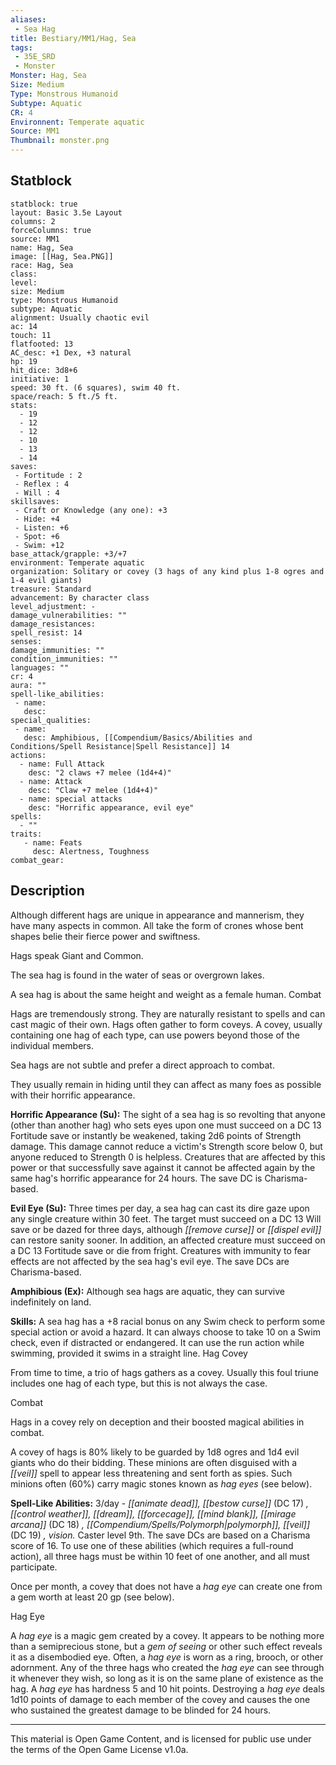 ```yaml
---
aliases:
 - Sea Hag
title: Bestiary/MM1/Hag, Sea
tags: 
 - 35E_SRD
 - Monster
Monster: Hag, Sea
Size: Medium
Type: Monstrous Humanoid
Subtype: Aquatic
CR: 4
Environnent: Temperate aquatic
Source: MM1
Thumbnail: monster.png
---
```


## Statblock

```statblock
statblock: true
layout: Basic 3.5e Layout
columns: 2
forceColumns: true
source: MM1 
name: Hag, Sea
image: [[Hag, Sea.PNG]]
race: Hag, Sea
class: 
level: 
size: Medium
type: Monstrous Humanoid
subtype: Aquatic
alignment: Usually chaotic evil
ac: 14
touch: 11
flatfooted: 13
AC_desc: +1 Dex, +3 natural
hp: 19
hit_dice: 3d8+6
initiative: 1
speed: 30 ft. (6 squares), swim 40 ft.
space/reach: 5 ft./5 ft.
stats:
  - 19
  - 12
  - 12
  - 10
  - 13
  - 14
saves:
 - Fortitude : 2
 - Reflex : 4
 - Will : 4
skillsaves:
 - Craft or Knowledge (any one): +3
 - Hide: +4
 - Listen: +6
 - Spot: +6
 - Swim: +12
base_attack/grapple: +3/+7
environment: Temperate aquatic
organization: Solitary or covey (3 hags of any kind plus 1-8 ogres and 1-4 evil giants)
treasure: Standard
advancement: By character class
level_adjustment: -
damage_vulnerabilities: ""
damage_resistances: 
spell_resist: 14
senses: 
damage_immunities: ""
condition_immunities: ""
languages: ""
cr: 4
aura: ""
spell-like_abilities:
 - name: 
   desc: 
special_qualities:
 - name:
   desc: Amphibious, [[Compendium/Basics/Abilities and Conditions/Spell Resistance|Spell Resistance]] 14
actions:
  - name: Full Attack
    desc: "2 claws +7 melee (1d4+4)"
  - name: Attack
    desc: "Claw +7 melee (1d4+4)"
  - name: special attacks
    desc: "Horrific appearance, evil eye"
spells:
  - ""
traits:
   - name: Feats
     desc: Alertness, Toughness
combat_gear:  
```

## Description



Although different hags are unique in appearance and mannerism, they have many aspects in common. All take the form of crones whose bent shapes belie their fierce power and swiftness.

Hags speak Giant and Common.

The sea hag is found in the water of seas or overgrown lakes.

A sea hag is about the same height and weight as a female human. Combat

Hags are tremendously strong. They are naturally resistant to spells and can cast magic of their own. Hags often gather to form coveys. A covey, usually containing one hag of each type, can use powers beyond those of the individual members.

Sea hags are not subtle and prefer a direct approach to combat.

They usually remain in hiding until they can affect as many foes as possible with their horrific appearance.


**Horrific Appearance (Su):** The sight of a sea hag is so revolting that anyone (other than another hag) who sets eyes upon one must succeed on a DC 13 Fortitude save or instantly be weakened, taking 2d6 points of Strength damage. This damage cannot reduce a victim's Strength score below 0, but anyone reduced to Strength 0 is helpless. Creatures that are affected by this power or that successfully save against it cannot be affected again by the same hag's horrific appearance for 24 hours. The save DC is Charisma-based.


**Evil Eye (Su):** Three times per day, a sea hag can cast its dire gaze upon any single creature within 30 feet. The target must succeed on a DC 13 Will save or be dazed for three days, although *[[remove curse]]* or *[[dispel evil]]* can restore sanity sooner. In addition, an affected creature must succeed on a DC 13 Fortitude save or die from fright. Creatures with immunity to fear effects are not affected by the sea hag's evil eye. The save DCs are Charisma-based.


**Amphibious (Ex):** Although sea hags are aquatic, they can survive indefinitely on land.


**Skills:** A sea hag has a +8 racial bonus on any Swim check to perform some special action or avoid a hazard. It can always choose to take 10 on a Swim check, even if distracted or endangered. It can use the run action while swimming, provided it swims in a straight line. Hag Covey

From time to time, a trio of hags gathers as a covey. Usually this foul triune includes one hag of each type, but this is not always the case.

Combat

Hags in a covey rely on deception and their boosted magical abilities in combat.

A covey of hags is 80% likely to be guarded by 1d8 ogres and 1d4 evil giants who do their bidding. These minions are often disguised with a *[[veil]]* spell to appear less threatening and sent forth as spies. Such minions often (60%) carry magic stones known as *hag eyes* (see below).


**Spell-Like Abilities:** 3/day - *[[animate dead]], [[bestow curse]]* (DC 17) *, [[control weather]], [[dream]], [[forcecage]], [[mind blank]], [[mirage arcana]]* (DC 18) *, [[Compendium/Spells/Polymorph|polymorph]], [[veil]]* (DC 19) *, vision.* Caster level 9th. The save DCs are based on a Charisma score of 16. To use one of these abilities (which requires a full-round action), all three hags must be within 10 feet of one another, and all must participate.

Once per month, a covey that does not have a *hag eye* can create one from a gem worth at least 20 gp (see below).

Hag Eye

A *hag eye* is a magic gem created by a covey. It appears to be nothing more than a semiprecious stone, but a *gem of seeing* or other such effect reveals it as a disembodied eye. Often, a *hag eye* is worn as a ring, brooch, or other adornment. Any of the three hags who created the *hag eye* can see through it whenever they wish, so long as it is on the same plane of existence as the hag. A *hag eye* has hardness 5 and 10 hit points. Destroying a *hag eye* deals 1d10 points of damage to each member of the covey and causes the one who sustained the greatest damage to be blinded for 24 hours.

---

This material is Open Game Content, and is licensed for public use under the terms of the Open Game License v1.0a.
